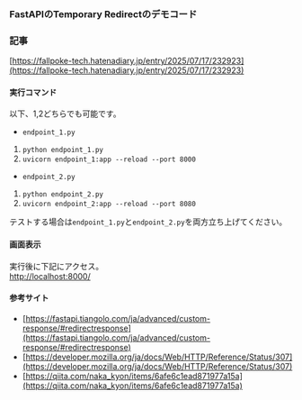 ### FastAPIのTemporary Redirectのデモコード  

### 記事
[https://fallpoke-tech.hatenadiary.jp/entry/2025/07/17/232923](https://fallpoke-tech.hatenadiary.jp/entry/2025/07/17/232923)

#### 実行コマンド
以下、1,2どちらでも可能です。 

- `endpoint_1.py` 
1. ```python endpoint_1.py```
2. ```uvicorn endpoint_1:app --reload --port 8000```

- `endpoint_2.py` 
1. ```python endpoint_2.py```
2. ```uvicorn endpoint_2:app --reload --port 8080```

テストする場合は`endpoint_1.py`と`endpoint_2.py`を両方立ち上げてください。  

#### 画面表示  
実行後に下記にアクセス。  
[http://localhost:8000/](http://localhost:8000/)  

#### 参考サイト  
- [https://fastapi.tiangolo.com/ja/advanced/custom-response/#redirectresponse](https://fastapi.tiangolo.com/ja/advanced/custom-response/#redirectresponse)
- [https://developer.mozilla.org/ja/docs/Web/HTTP/Reference/Status/307](https://developer.mozilla.org/ja/docs/Web/HTTP/Reference/Status/307)  
- [https://qiita.com/naka_kyon/items/6afe6c1ead871977a15a](https://qiita.com/naka_kyon/items/6afe6c1ead871977a15a)  
